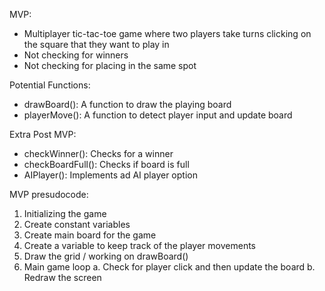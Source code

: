 MVP:
 - Multiplayer tic-tac-toe game where two players take turns clicking on the square that they want to play in
 - Not checking for winners
 - Not checking for placing in the same spot

Potential Functions:
 - drawBoard(): A function to draw the playing board
 - playerMove(): A function to detect player input and update board

Extra Post MVP:
 - checkWinner(): Checks for a winner
 - checkBoardFull(): Checks if board is full
 - AIPlayer(): Implements ad AI player option

MVP presudocode:
1. Initializing the game
2. Create constant variables
3. Create main board for the game
4. Create a variable to keep track of the player movements
5. Draw the grid / working on drawBoard()
6. Main game loop
    a. Check for player click and then update the board
    b. Redraw the screen